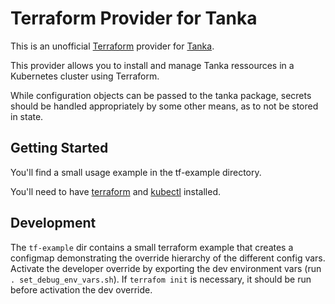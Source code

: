 # Terraform Provider for Tanka

This is an unofficial [Terraform](https://www.terraform.io/) provider for [Tanka](https://github.com/grafana/tanka).

This provider allows you to install and manage Tanka ressources in a Kubernetes cluster using Terraform.

While configuration objects can be passed to the tanka package, secrets should be handled appropriately by some other means, as to not be stored in state.

## Getting Started

You'll find a small usage example in the tf-example directory.

You'll need to have [terraform](https://developer.hashicorp.com/terraform/tutorials/aws-get-started/install-cli) and [kubectl](https://kubernetes.io/docs/tasks/tools/) installed.

## Development

The `tf-example` dir contains a small terraform example that creates a configmap demonstrating the override hierarchy of the different config vars. Activate the developer override by exporting the dev environment vars (run `. set_debug_env_vars.sh`). If `terrafom init` is necessary, it should be run before activation the dev override.
